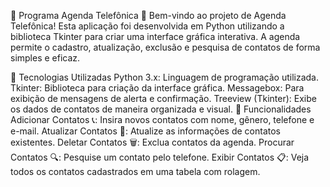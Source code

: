 📱 Programa Agenda Telefônica 📱
Bem-vindo ao projeto de Agenda Telefônica!
Esta aplicação foi desenvolvida em Python utilizando a biblioteca Tkinter para criar uma interface gráfica interativa. A agenda permite o cadastro, atualização, exclusão e pesquisa de contatos de forma simples e eficaz.

🚀 Tecnologias Utilizadas
Python 3.x: Linguagem de programação utilizada.
Tkinter: Biblioteca para criação da interface gráfica.
Messagebox: Para exibição de mensagens de alerta e confirmação.
Treeview (Tkinter): Exibe os dados de contatos de maneira organizada e visual.
🎯 Funcionalidades
Adicionar Contatos 📞: Insira novos contatos com nome, gênero, telefone e e-mail.
Atualizar Contatos 🔄: Atualize as informações de contatos existentes.
Deletar Contatos 🗑️: Exclua contatos da agenda.
Procurar Contatos 🔍: Pesquise um contato pelo telefone.
Exibir Contatos 📋: Veja todos os contatos cadastrados em uma tabela com rolagem.
